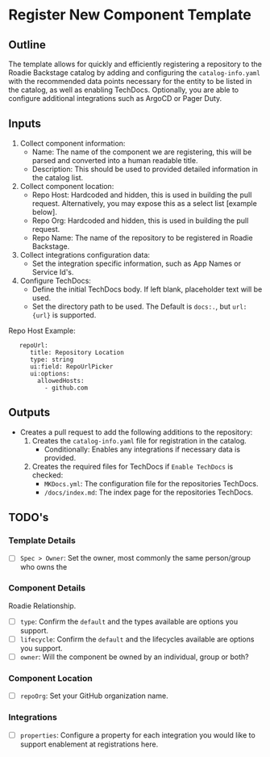 # Register New Component Template

## Outline
The template allows for quickly and efficiently registering a repository to the Roadie Backstage catalog by adding and configuring the `catalog-info.yaml` with the recommended data points necessary for the entity to be listed in the catalog, as well as enabling TechDocs. Optionally, you are able to configure additional integrations such as ArgoCD or Pager Duty.

## Inputs
1. Collect component information:
   - Name: The name of the component we are registering, this will be parsed and converted into a human readable title.
   - Description: This should be used to provided detailed information in the catalog list.
2. Collect component location:
   - Repo Host: Hardcoded and hidden, this is used in building the pull request. Alternatively, you may expose this as a select list [example below].
   - Repo Org: Hardcoded and hidden, this is used in building the pull request.
   - Repo Name: The name of the repository to be registered in Roadie Backstage.
3. Collect integrations configuration data:
   - Set the integration specific information, such as App Names or Service Id's.
4. Configure TechDocs:
   - Define the initial TechDocs body. If left blank, placeholder text will be used.
   - Set the directory path to be used. The Default is `docs:.`, but `url:{url}` is supported.

Repo Host Example:
```
   repoUrl:
      title: Repository Location
      type: string
      ui:field: RepoUrlPicker
      ui:options:
        allowedHosts:
          - github.com
```

## Outputs
- Creates a pull request to add the following additions to the repository:
  1. Creates the `catalog-info.yaml` file for registration in the catalog.
     - Conditionally: Enables any integrations if necessary data is provided.
  2. Creates the required files for TechDocs if `Enable TechDocs` is checked:
     - `MKDocs.yml`: The configuration file for the repositories TechDocs.
     - `/docs/index.md`: The index page for the repositories TechDocs.

## TODO's

### Template Details
- [ ] `Spec > Owner`: Set the owner, most commonly the same person/group who owns the 

### Component Details
Roadie Relationship.
- [ ] `type`: Confirm the `default` and the types available are options you support.
- [ ] `lifecycle`: Confirm the `default` and the lifecycles available are options you support.
- [ ] `owner`: Will the component be owned by an individual, group or both?

### Component Location
- [ ] `repoOrg`: Set your GitHub organization name.

### Integrations
- [ ] `properties`: Configure a property for each integration you would like to support enablement at registrations here.